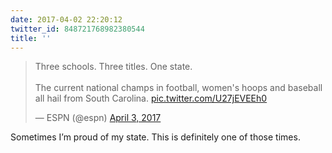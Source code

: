 ```yaml
---
date: 2017-04-02 22:20:12
twitter_id: 848721768982380544
title: ''
---
```


<blockquote class="twitter-tweet"><p lang="en" dir="ltr">Three schools. Three titles. One state.<br><br>The current national champs in football, women&#39;s hoops and baseball all hail from South Carolina. <a href="https://t.co/U27jEVEEh0">pic.twitter.com/U27jEVEEh0</a></p>&mdash; ESPN (@espn) <a href="https://twitter.com/espn/status/848705572383989761?ref_src=twsrc%5Etfw">April 3, 2017</a></blockquote>
<script async src="https://platform.twitter.com/widgets.js" charset="utf-8"></script>

Sometimes I’m proud of my state. This is definitely one of those times.
